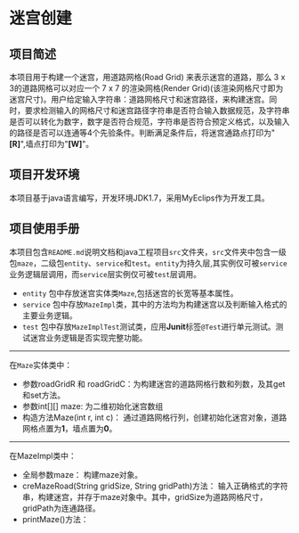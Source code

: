 # 迷宫创建
## 项目简述
本项目用于构建一个迷宫，用道路网格(Road Grid) 来表示迷宫的道路，那么 3 x 3的道路网格可以对应一个 7 x 7 的渲染网格(Render Grid)(该渲染网格尺寸即为迷宫尺寸)。用户给定输入字符串：道路网格尺寸和迷宫路径，来构建迷宫。同时，要求检测输入的网格尺寸和迷宫路径字符串是否符合输入数据规范，及字符串是否可以转化为数字，数字是否符合规范，字符串是否符合预定义格式，以及输入的路径是否可以连通等4个先验条件。判断满足条件后，将迷宫通路点打印为"**[R]**",墙点打印为"**[W]**"。
## 项目开发环境
本项目基于java语言编写，开发环境JDK1.7，采用MyEclips作为开发工具。
## 项目使用手册
本项目包含`README.md`说明文档和java工程项目`src`文件夹，`src`文件夹中包含一级包`maze`，二级包`entity`、`service`和`test`。`entity`为持久层,其实例仅可被`service`业务逻辑层调用，而`service`层实例仅可被`test`层调用。
* `entity` 包中存放迷宫实体类`Maze`,包括迷宫的长宽等基本属性。
* `service` 包中存放`MazeImpl`类，其中的方法均为构建迷宫以及判断输入格式的主要业务逻辑。
* `test` 包中存放`MazeImplTest`测试类，应用**Junit**标签`@Test`进行单元测试。测试迷宫业务逻辑是否实现完整功能。
----
在`Maze`实体类中：
* 参数roadGridR 和 roadGridC：为构建迷宫的道路网格行数和列数，及其get和set方法。
* 参数int[][] maze: 为二维初始化迷宫数组
* 构造方法Maze(int r, int c)： 通过道路网格行列，创建初始化迷宫对象，道路网格点置为**1**，墙点置为**0**。
----
在MazeImpl类中：
* 全局参数maze： 构建maze对象。
* creMazeRoad(String gridSize, String gridPath)方法： 输入正确格式的字符串，构建迷宫，并存于maze对象中。其中，gridSize为道路网格尺寸，gridPath为连通路径。
* printMaze()方法：
